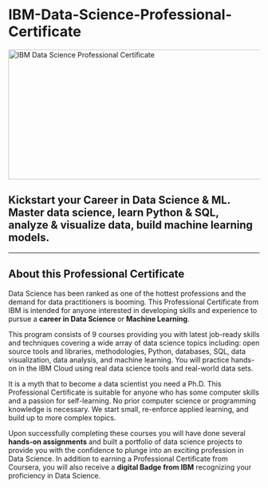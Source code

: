 # IBM-Data-Science-Professional-Certificate
<img src="https://raw.githubusercontent.com/roshangrewal/IBM-Data-Science-Professional-Certification/master/IBM-Banner.png" alt="IBM Data Science Professional Certificate" height="260" width="800">

## Kickstart your Career in Data Science & ML. Master data science, learn Python & SQL, analyze & visualize data, build machine learning models.
<hr>

## About this Professional Certificate
Data Science has been ranked as one of the hottest professions and the demand for data practitioners is booming. This Professional Certificate from IBM is intended for anyone interested in developing skills and experience to pursue a <b>career in Data Science</b> or <b>Machine Learning</b>.

This program consists of 9 courses providing you with latest job-ready skills and techniques covering a wide array of data science topics including: open source tools and libraries, methodologies, Python, databases, SQL, data visualization, data analysis, and machine learning. You will practice hands-on in the IBM Cloud using real data science tools and real-world data sets.

It is a myth that to become a data scientist you need a Ph.D. This Professional Certificate is suitable for anyone who has some computer skills and a passion for self-learning. No prior computer science or programming knowledge is necessary. We start small, re-enforce applied learning, and build up to more complex topics.

Upon successfully completing these courses you will have done several <b>hands-on assignments</b> and built a portfolio of data science projects to provide you with the confidence to plunge into an exciting profession in Data Science. In addition to earning a Professional Certificate from Coursera, you will also receive a <b>digital Badge from IBM</b> recognizing your proficiency in Data Science.
